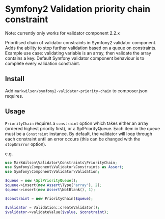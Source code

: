 # Symfony2 Validation priority chain constraint

Note: currently only works for validator component 2.2.x

Prioritised chain of validator constraints in Symfony2 validator component. Adds the ability to stop further validation based on a queue on constraints. Example use case: validating variable is an array, then validate the array contains a key. Default Symfony validator component behaviour is to complete every validation constraint.

## Install

Add `markwilson/symfony2-validator-priority-chain` to composer.json requires.

## Usage

`PriorityChain` requires a `constraint` option which takes either an array (ordered highest priority first), or a SplPriorityQueue. Each item in the queue must be a `Constraint` instance. By default, the validator will loop through each constraint until an error occurs (this can be changed with the `stopOnError` option).

e.g.

```` php
use MarkWilson\Validator\Constraints\PriorityChain;
use Symfony\Component\Validator\Constraints as Assert;
use Symfony\Component\Validator\Validation;

$queue = new \SplPriorityQueue();
$queue->insert(new Assert\Type('array'), 2);
$queue->insert(new Assert\NotBlank(), 1);

$constraint = new PriorityChain($queue);

$validator = Validation::createValidator();
$validator->validateValue($value, $constraint);
````
